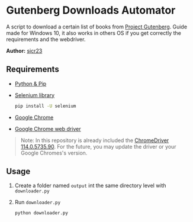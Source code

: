 
# Gutenberg Downloads Automator

A script to download a certain list of books from [Project Gutenberg](https://www.gutenberg.org/). Guide made for Windows 10, it also works in others OS if you get correctly the requirements and the webdriver.

**Author:** [sjcr23](https://sjcr23.github.io)

## Requirements

- [Python & Pip](https://www.python.org/)
- [Selenium library](https://pypi.org/project/selenium/)

    ```bash
    pip install -U selenium
    ```

- [Google Chrome](https://www.google.com/chrome/)
- [Google Chrome web driver](https://chromedriver.chromium.org/downloads)

> Note: In this repository is already included the [ChromeDriver 114.0.5735.90](https://chromedriver.storage.googleapis.com/index.html?path=114.0.5735.90/). For the future, you may update the driver or your Google Chromes's version.

## Usage

1. Create a folder named `output` int the same directory level with `downloader.py`
2. Run  `downloader.py`

    ```bash
    python downloader.py
    ```
